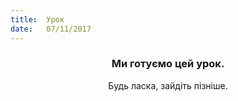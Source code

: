 ```yaml
---
title:  Урок
date:   07/11/2017
---
```


### <center>Ми готуємо цей урок.</center>
<center>Будь ласка, зайдіть пізніше.</center>
